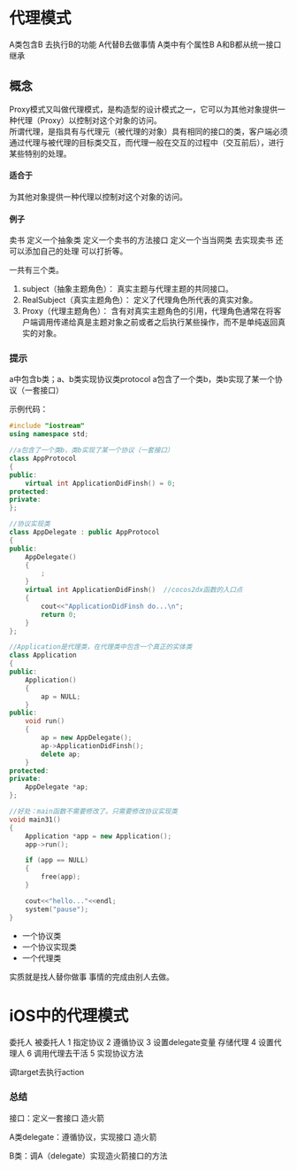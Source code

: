 # 代理模式

A类包含B  去执行B的功能
A代替B去做事情
A类中有个属性B
A和B都从统一接口继承

## 概念

Proxy模式又叫做代理模式，是构造型的设计模式之一，它可以为其他对象提供一种代理（Proxy）以控制对这个对象的访问。	
所谓代理，是指具有与代理元（被代理的对象）具有相同的接口的类，客户端必须通过代理与被代理的目标类交互，而代理一般在交互的过程中（交互前后），进行某些特别的处理。

#### 适合于

为其他对象提供一种代理以控制对这个对象的访问。

#### 例子

卖书
定义一个抽象类 定义一个卖书的方法接口
定义一个当当网类 去实现卖书 还可以添加自己的处理 可以打折等。

一共有三个类。

1. subject（抽象主题角色）：
   	真实主题与代理主题的共同接口。
2. RealSubject（真实主题角色）：
   	定义了代理角色所代表的真实对象。 
3. Proxy（代理主题角色）：
   	含有对真实主题角色的引用，代理角色通常在将客户端调用传递给真是主题对象之前或者之后执行某些操作，而不是单纯返回真实的对象。

### 提示

a中包含b类；a、b类实现协议类protocol 
a包含了一个类b，类b实现了某一个协议（一套接口）

示例代码：
```C++
#include "iostream"
using namespace std;

//a包含了一个类b，类b实现了某一个协议（一套接口）
class AppProtocol
{
public:
	virtual int ApplicationDidFinsh() = 0;
protected:
private:
};

//协议实现类
class AppDelegate : public AppProtocol
{
public:
	AppDelegate()
	{
		;
	}
	virtual int ApplicationDidFinsh()  //cocos2dx函数的入口点
	{
		cout<<"ApplicationDidFinsh do...\n";
		return 0;
	}
};

//Application是代理类，在代理类中包含一个真正的实体类
class Application
{
public:
	Application()
	{
		ap = NULL;
	}
public:
	void run()
	{
		ap = new AppDelegate();
		ap->ApplicationDidFinsh();
		delete ap;
	}
protected:
private:
	AppDelegate *ap;
};

//好处：main函数不需要修改了。只需要修改协议实现类
void main31()
{
	Application *app = new Application();
	app->run();

	if (app == NULL)
	{
		free(app);
	}

	cout<<"hello..."<<endl;
	system("pause");
}
```

- 一个协议类
- 一个协议实现类
- 一个代理类

实质就是找人替你做事  事情的完成由别人去做。



# iOS中的代理模式

委托人                               		 		          被委托人
1 指定协议                    		        		      2 遵循协议
3 设置delegate变量 存储代理	 			 4 设置代理人
6 调用代理去干活     			   				   5 实现协议方法


调target去执行action



### 总结

接口：定义一套接口 造火箭

A类delegate：遵循协议，实现接口 造火箭

B类：调A（delegate）实现造火箭接口的方法 

